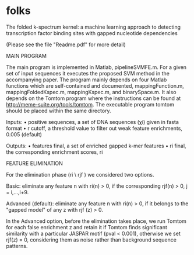 # folks
The folded k-spectrum kernel: a machine learning approach to detecting transcription factor binding sites with gapped nucleotide dependencies

(Please see the file "Readme.pdf" for more detail)

MAIN PROGRAM

The main program is implemented in Matlab, pipelineSVMFE.m. For a given set of input sequences it executes the proposed SVM method in the accompanying paper. The program mainly depends on four Matlab functions which are self-contained and documented, mappingFunction.m, mappingFoldedKspec.m, mappingKspec.m, and binarySpace.m. It also depends on the Tomtom program where the instructions can be found at http://meme-suite.org/tools/tomtom. The executable program tomtom should be placed within the same directory.

Inputs:
• positive sequences, a set of DNA sequences (χi) given in fasta format
• r cutoff, a threshold value to filter out weak feature enrichments, 0.005 (default)

Outputs:
• features final, a set of enriched gapped k-mer features 
• ri final, the corresponding enrichment scores, ri

FEATURE ELIMINATION

For the elimination phase (ri \ rjf ) we considered two options.

Basic: eliminate any feature n with ri(n) > 0, if the corresponding rjf(n) > 0, j = i,...,i+9.

Advanced (default): eliminate any feature n with ri(n) > 0, if it belongs to the "gapped model" of any z with rjf (z) > 0.

In the Advanced option, before the elimination takes place, we run Tomtom for each false enrichment z and retain it if Tomtom finds significant similarity with a particular JASPAR motif (pval < 0.001), otherwise we set rjf(z) = 0, considering them as noise rather than background sequence patterns.
